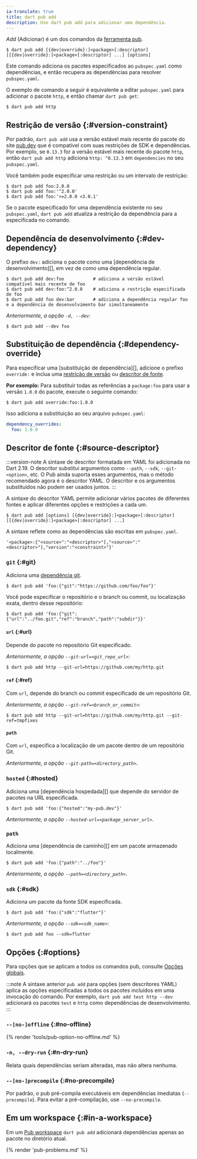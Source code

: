 ```yaml
---
ia-translate: true
title: dart pub add
description: Use dart pub add para adicionar uma dependência.
---
```


_Add_ (Adicionar) é um dos comandos da [ferramenta pub](/tools/pub/cmd).

```plaintext
$ dart pub add [{dev|override}:]<package>[:descriptor] [[{dev|override}:]<package>[:descriptor] ...] [options]
```

Este comando adiciona os pacotes especificados ao `pubspec.yaml` como dependências,
e então recupera as dependências para resolver `pubspec.yaml`.

O exemplo de comando a seguir é equivalente a
editar `pubspec.yaml` para adicionar o pacote `http`,
e então chamar `dart pub get`:

```console
$ dart pub add http
```

## Restrição de versão {:#version-constraint}

Por padrão, `dart pub add` usa a
versão estável mais recente do pacote do site [pub.dev]({{site.pub}})
que é compatível com suas restrições de SDK e dependências.
Por exemplo, se `0.13.3` for a versão estável mais recente do pacote `http`,
então `dart pub add http` adiciona `http: ^0.13.3`
em `dependencies` no seu `pubspec.yaml`.

Você também pode especificar uma restrição ou um intervalo de restrição:

```console
$ dart pub add foo:2.0.0
$ dart pub add foo:'^2.0.0'
$ dart pub add foo:'>=2.0.0 <3.0.1'
```

Se o pacote especificado for uma dependência existente no seu `pubspec.yaml`,
`dart pub add` atualiza a restrição da dependência
para a especificada no comando.

## Dependência de desenvolvimento {:#dev-dependency}

O prefixo `dev:` adiciona o pacote como uma [dependência de desenvolvimento][],
em vez de como uma dependência regular.

[dev dependency]: /tools/pub/dependencies#dev-dependencies

```console
$ dart pub add dev:foo           # adiciona a versão estável compatível mais recente de foo
$ dart pub add dev:foo:^2.0.0    # adiciona a restrição especificada de foo
$ dart pub add foo dev:bar       # adiciona a dependência regular foo e a dependência de desenvolvimento bar simultaneamente
```

_Anteriormente, a opção `-d, --dev`_:

```console
$ dart pub add --dev foo
```

## Substituição de dependência {:#dependency-override}

Para especificar uma [substituição de dependência][], adicione o prefixo `override:` e
inclua uma [restrição de versão](#version-constraint) ou
[descritor de fonte](#source-descriptor).

[dependency override]: /tools/pub/dependencies#dependency-overrides

**Por exemplo:** Para substituir todas as referências a `package:foo`
para usar a versão `1.0.0` do pacote,
execute o seguinte comando:

```console
$ dart pub add override:foo:1.0.0
```

Isso adiciona a substituição ao seu arquivo `pubspec.yaml`:

```yaml
dependency_overrides:
  foo: 1.0.0
```

## Descritor de fonte {:#source-descriptor}

:::version-note
A sintaxe de descritor formatada em YAML foi adicionada no Dart 2.19.
O descritor substitui argumentos como
`--path`, `--sdk`, `--git-<option>`, etc.
O Pub ainda suporta esses argumentos, mas
o método recomendado agora é o descritor YAML.
O descritor e os argumentos substituídos não podem ser usados juntos.
:::

A sintaxe do descritor YAML permite adicionar
vários pacotes de diferentes fontes e
aplicar diferentes opções e restrições a cada um.

```plaintext
$ dart pub add [options] [{dev|override}:]<package>[:descriptor] [[{dev|override}:]<package>[:descriptor] ...]
```

A sintaxe reflete como as dependências são escritas em `pubspec.yaml`.

```plaintext
'<package>:{"<source>":"<descriptor>"[,"<source>":"<descriptor>"],"version":"<constraint>"}'
```

### `git` {:#git}

Adiciona uma [dependência git](/tools/pub/dependencies#git-packages).

```console
$ dart pub add 'foo:{"git":"https://github.com/foo/foo"}'
```

Você pode especificar o repositório e o branch ou commit, ou localização exata,
dentro desse repositório:

```console
$ dart pub add 'foo:{"git":{"url":"../foo.git","ref":"branch","path":"subdir"}}'
```

#### `url` {:#url}

Depende do pacote no repositório Git especificado.

_Anteriormente, a opção `--git-url=<git_repo_url>`_:

```console
$ dart pub add http --git-url=https://github.com/my/http.git
```

#### `ref` {:#ref}

Com `url`, depende do branch ou commit especificado de um repositório Git.

_Anteriormente, a opção `--git-ref=<branch_or_commit>`_:

```console
$ dart pub add http --git-url=https://github.com/my/http.git --git-ref=tmpfixes
```

#### `path`

Com `url`, especifica a localização de um pacote dentro de um repositório Git.

_Anteriormente, a opção `--git-path=<directory_path>`_.

### `hosted` {:#hosted}

Adiciona uma [dependência hospedada][] que depende
do servidor de pacotes na URL especificada.

```console
$ dart pub add 'foo:{"hosted":"my-pub.dev"}'
```

_Anteriormente, a opção `--hosted-url=<package_server_url>`_.

[hosted dependency]: /tools/pub/dependencies#hosted-packages

### `path`

Adiciona uma [dependência de caminho][] em um pacote armazenado localmente.

```console
$ dart pub add 'foo:{"path":"../foo"}'
```

_Anteriormente, a opção `--path=<directory_path>`_.

[path dependency]: /tools/pub/dependencies#path-packages

### `sdk` {:#sdk}

Adiciona um pacote da fonte SDK especificada.

```console
$ dart pub add 'foo:{"sdk":"flutter"}'
```

_Anteriormente, a opção `--sdk=<sdk_name>`_:

```console
$ dart pub add foo --sdk=flutter
```

## Opções {:#options}

Para opções que se aplicam a todos os comandos pub, consulte
[Opções globais](/tools/pub/cmd#global-options).

:::note
A sintaxe anterior `pub add` para opções
(sem descritores YAML) aplica as
opções especificadas a todos os pacotes
incluídos em uma invocação do comando.
Por exemplo, `dart pub add test http --dev`
adicionará os pacotes `test` e `http`
como dependências de desenvolvimento.
:::

### `--[no-]offline` {:#no-offline}

{% render 'tools/pub-option-no-offline.md' %}

### `-n, --dry-run` {:#n-dry-run}

Relata quais dependências seriam alteradas,
mas não altera nenhuma.

### `--[no-]precompile` {:#no-precompile}

Por padrão, o pub pré-compila executáveis
em dependências imediatas (`--precompile`).
Para evitar a pré-compilação, use `--no-precompile`.

## Em um workspace {:#in-a-workspace}

Em um [Pub workspace](/tools/pub/workspaces) `dart pub add` adicionará
dependências apenas ao pacote no diretório atual.

{% render 'pub-problems.md' %}
